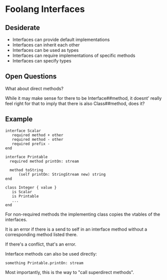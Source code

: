 # Foolang Interfaces

## Desiderate

- Interfaces can provide default implementations
- Interfaces can inherit each other
- Interfaces can be used as types
- Interfaces can require implementations of specific methods
- Interfaces can specify types

## Open Questions

What about direct methods?

While it may make sense for there to be Interface##method, it doesnt'
really feel right for that to imply that there is also Class##method, does it?

## Example

```
interface Scalar
   required method + other
   required method - other
   required prefix -
end

interface Printable
  required method printOn: stream
  
  method toString
      (self printOn: StringStream new) string
end

class Integer { value }
   is Scalar
   is Printable
   ...
end

```

For non-required methods the implementing class copies the vtables of the interfaces.

It is an error if there is a send to self in an interface method
without a corresponding method listed there.

If there's a conflict, that's an error.

Interface methods can also be used directly:

    something Printable.printOn: stream

Most importantly, this is the way to "call superdirect methods".

